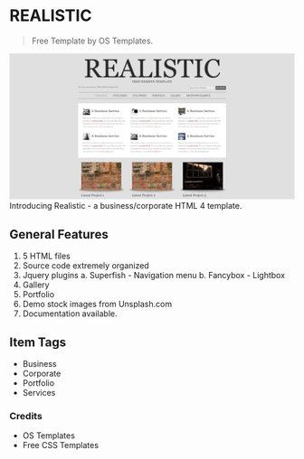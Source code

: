 # REALISTIC 

> Free Template by OS Templates.

![Realistic Theme Index image](images/screenshot-index.png)
Introducing Realistic - a business/corporate HTML 4 template.


## General Features
1. 5 HTML files
2. Source code extremely organized
3. Jquery plugins
  a. Superfish - Navigation menu
  b. Fancybox - Lightbox
4. Gallery
5. Portfolio
6. Demo stock images from Unsplash.com
7. Documentation available.

## Item Tags
* Business
* Corporate
* Portfolio
* Services

### Credits
* OS Templates
* Free CSS Templates
